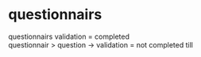 # questionnairs

questionnairs validation = completed <br>
questionnair > question -> validation = not completed till
